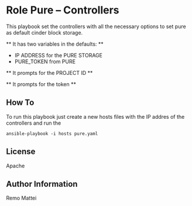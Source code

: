 Role Pure – Controllers
=========
This playbook set the controllers with all the necessary options to set pure as default
cinder block storage.

** It has two variables in the defaults: **
  -	IP ADDRESS for the PURE STORAGE
  -	PURE_TOKEN from PURE

** It prompts for the PROJECT ID  **

** It prompts for the token **


How To
-------
To run this playbook just create a new hosts files with the IP addres of the controllers
and run the

  `ansible-playbook -i hosts pure.yaml`


License
-------

Apache

Author Information
------------------

Remo Mattei
